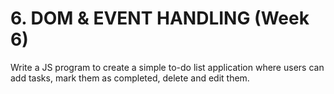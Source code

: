 # 6. DOM &amp; EVENT HANDLING (Week 6)

Write a JS program to create a simple to-do list application
where users can add tasks, mark them as completed, delete and edit them.
